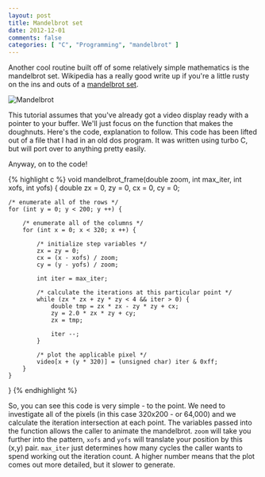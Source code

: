 ```yaml
---
layout: post
title: Mandelbrot set
date: 2012-12-01
comments: false
categories: [ "C", "Programming", "mandelbrot" ]
---
```


Another cool routine built off of some relatively simple mathematics is the mandelbrot set. Wikipedia has a really good write up if you're a little rusty on the ins and outs of a [mandelbrot set](http://en.wikipedia.org/wiki/Mandelbrot_set).

![Mandelbrot](http://1.bp.blogspot.com/-p31g56qoaeA/ULnOyLAQItI/AAAAAAAAAiA/U2LUMbXz0ic/s1600/Screen+Shot+2012-12-01+at+7.31.22+PM.png)

This tutorial assumes that you've already got a video display ready with a pointer to your buffer. We'll just focus on the function that makes the doughnuts. Here's the code, explanation to follow. This code has been lifted out of a file that I had in an old dos program. It was written using turbo C, but will port over to anything pretty easily.

Anyway, on to the code!

{% highlight c %}
void mandelbrot_frame(double zoom, int max_iter, int xofs, int yofs) {
	double zx = 0, zy = 0, cx = 0, cy = 0;

    /* enumerate all of the rows */
	for (int y = 0; y < 200; y ++) {

        /* enumerate all of the columns */
		for (int x = 0; x < 320; x ++) {

            /* initialize step variables */
			zx = zy = 0;
			cx = (x - xofs) / zoom;
			cy = (y - yofs) / zoom;

			int iter = max_iter;

            /* calculate the iterations at this particular point */
			while (zx * zx + zy * zy < 4 && iter > 0) {
				double tmp = zx * zx - zy * zy + cx;
				zy = 2.0 * zx * zy + cy;
				zx = tmp;

				iter --;
			}

            /* plot the applicable pixel */
			video[x + (y * 320)] = (unsigned char) iter & 0xff;
		}
	}
}
{% endhighlight %}

So, you can see this code is very simple - to the point. We need to investigate all of the pixels (in this case 320x200 - or 64,000) and we calculate the iteration intersection at each point. The variables passed into the function allows the caller to animate the mandelbrot. `zoom` will take you further into the pattern, `xofs` and `yofs` will translate your position by this (x,y) pair. `max_iter` just determines how many cycles the caller wants to spend working out the iteration count. A higher number means that the plot comes out more detailed, but it slower to generate.
